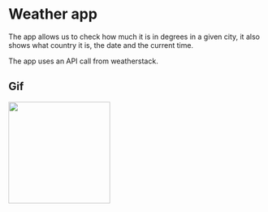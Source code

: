 # Weather app

The app allows us to check how much it is in degrees in a given city, it also shows what country it is, the date and the current time.

The app uses an API call from weatherstack.

## Gif

<img src="https://user-images.githubusercontent.com/87803016/181040688-ba6a1fd9-fffc-4765-a72b-036331a2daef.gif" width="200">


